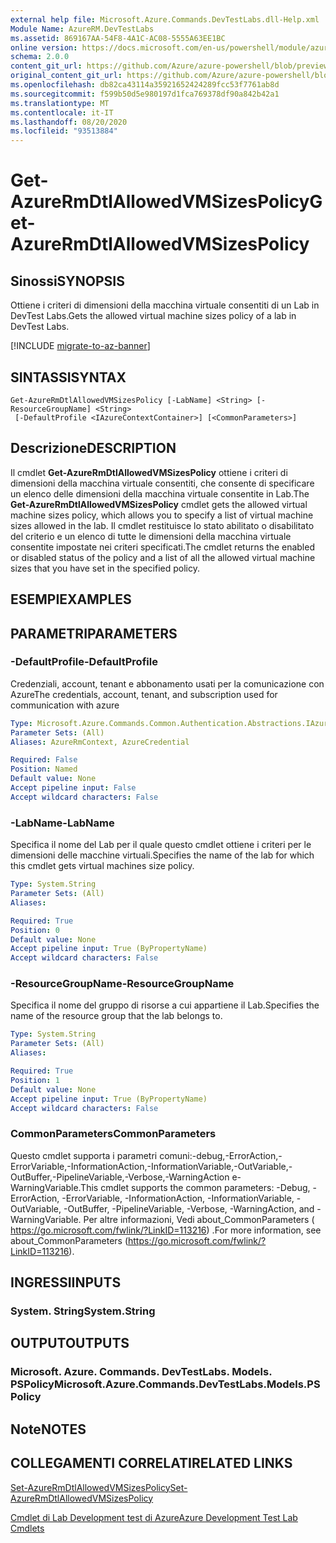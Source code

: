 ```yaml
---
external help file: Microsoft.Azure.Commands.DevTestLabs.dll-Help.xml
Module Name: AzureRM.DevTestLabs
ms.assetid: 869167AA-54F8-4A1C-AC08-5555A63EE1BC
online version: https://docs.microsoft.com/en-us/powershell/module/azurerm.devtestlabs/get-azurermdtlallowedvmsizespolicy
schema: 2.0.0
content_git_url: https://github.com/Azure/azure-powershell/blob/preview/src/ResourceManager/DevTestLabs/Commands.DevTestLabs/help/Get-AzureRmDtlAllowedVMSizesPolicy.md
original_content_git_url: https://github.com/Azure/azure-powershell/blob/preview/src/ResourceManager/DevTestLabs/Commands.DevTestLabs/help/Get-AzureRmDtlAllowedVMSizesPolicy.md
ms.openlocfilehash: db82ca43114a35921652424289fcc53f7761ab8d
ms.sourcegitcommit: f599b50d5e980197d1fca769378df90a842b42a1
ms.translationtype: MT
ms.contentlocale: it-IT
ms.lasthandoff: 08/20/2020
ms.locfileid: "93513884"
---
```

# <span data-ttu-id="fe443-101">Get-AzureRmDtlAllowedVMSizesPolicy</span><span class="sxs-lookup"><span data-stu-id="fe443-101">Get-AzureRmDtlAllowedVMSizesPolicy</span></span>

## <span data-ttu-id="fe443-102">Sinossi</span><span class="sxs-lookup"><span data-stu-id="fe443-102">SYNOPSIS</span></span>
<span data-ttu-id="fe443-103">Ottiene i criteri di dimensioni della macchina virtuale consentiti di un Lab in DevTest Labs.</span><span class="sxs-lookup"><span data-stu-id="fe443-103">Gets the allowed virtual machine sizes policy of a lab in DevTest Labs.</span></span>

[!INCLUDE [migrate-to-az-banner](../../includes/migrate-to-az-banner.md)]

## <span data-ttu-id="fe443-104">SINTASSI</span><span class="sxs-lookup"><span data-stu-id="fe443-104">SYNTAX</span></span>

```
Get-AzureRmDtlAllowedVMSizesPolicy [-LabName] <String> [-ResourceGroupName] <String>
 [-DefaultProfile <IAzureContextContainer>] [<CommonParameters>]
```

## <span data-ttu-id="fe443-105">Descrizione</span><span class="sxs-lookup"><span data-stu-id="fe443-105">DESCRIPTION</span></span>
<span data-ttu-id="fe443-106">Il cmdlet **Get-AzureRmDtlAllowedVMSizesPolicy** ottiene i criteri di dimensioni della macchina virtuale consentiti, che consente di specificare un elenco delle dimensioni della macchina virtuale consentite in Lab.</span><span class="sxs-lookup"><span data-stu-id="fe443-106">The **Get-AzureRmDtlAllowedVMSizesPolicy** cmdlet gets the allowed virtual machine sizes policy, which allows you to specify a list of virtual machine sizes allowed in the lab.</span></span>
<span data-ttu-id="fe443-107">Il cmdlet restituisce lo stato abilitato o disabilitato del criterio e un elenco di tutte le dimensioni della macchina virtuale consentite impostate nei criteri specificati.</span><span class="sxs-lookup"><span data-stu-id="fe443-107">The cmdlet returns the enabled or disabled status of the policy and a list of all the allowed virtual machine sizes that you have set in the specified policy.</span></span>

## <span data-ttu-id="fe443-108">ESEMPI</span><span class="sxs-lookup"><span data-stu-id="fe443-108">EXAMPLES</span></span>

## <span data-ttu-id="fe443-109">PARAMETRI</span><span class="sxs-lookup"><span data-stu-id="fe443-109">PARAMETERS</span></span>

### <span data-ttu-id="fe443-110">-DefaultProfile</span><span class="sxs-lookup"><span data-stu-id="fe443-110">-DefaultProfile</span></span>
<span data-ttu-id="fe443-111">Credenziali, account, tenant e abbonamento usati per la comunicazione con Azure</span><span class="sxs-lookup"><span data-stu-id="fe443-111">The credentials, account, tenant, and subscription used for communication with azure</span></span>

```yaml
Type: Microsoft.Azure.Commands.Common.Authentication.Abstractions.IAzureContextContainer
Parameter Sets: (All)
Aliases: AzureRmContext, AzureCredential

Required: False
Position: Named
Default value: None
Accept pipeline input: False
Accept wildcard characters: False
```

### <span data-ttu-id="fe443-112">-LabName</span><span class="sxs-lookup"><span data-stu-id="fe443-112">-LabName</span></span>
<span data-ttu-id="fe443-113">Specifica il nome del Lab per il quale questo cmdlet ottiene i criteri per le dimensioni delle macchine virtuali.</span><span class="sxs-lookup"><span data-stu-id="fe443-113">Specifies the name of the lab for which this cmdlet gets virtual machines size policy.</span></span>

```yaml
Type: System.String
Parameter Sets: (All)
Aliases:

Required: True
Position: 0
Default value: None
Accept pipeline input: True (ByPropertyName)
Accept wildcard characters: False
```

### <span data-ttu-id="fe443-114">-ResourceGroupName</span><span class="sxs-lookup"><span data-stu-id="fe443-114">-ResourceGroupName</span></span>
<span data-ttu-id="fe443-115">Specifica il nome del gruppo di risorse a cui appartiene il Lab.</span><span class="sxs-lookup"><span data-stu-id="fe443-115">Specifies the name of the resource group that the lab belongs to.</span></span>

```yaml
Type: System.String
Parameter Sets: (All)
Aliases:

Required: True
Position: 1
Default value: None
Accept pipeline input: True (ByPropertyName)
Accept wildcard characters: False
```

### <span data-ttu-id="fe443-116">CommonParameters</span><span class="sxs-lookup"><span data-stu-id="fe443-116">CommonParameters</span></span>
<span data-ttu-id="fe443-117">Questo cmdlet supporta i parametri comuni:-debug,-ErrorAction,-ErrorVariable,-InformationAction,-InformationVariable,-OutVariable,-OutBuffer,-PipelineVariable,-Verbose,-WarningAction e-WarningVariable.</span><span class="sxs-lookup"><span data-stu-id="fe443-117">This cmdlet supports the common parameters: -Debug, -ErrorAction, -ErrorVariable, -InformationAction, -InformationVariable, -OutVariable, -OutBuffer, -PipelineVariable, -Verbose, -WarningAction, and -WarningVariable.</span></span> <span data-ttu-id="fe443-118">Per altre informazioni, Vedi about_CommonParameters ( https://go.microsoft.com/fwlink/?LinkID=113216) .</span><span class="sxs-lookup"><span data-stu-id="fe443-118">For more information, see about_CommonParameters (https://go.microsoft.com/fwlink/?LinkID=113216).</span></span>

## <span data-ttu-id="fe443-119">INGRESSI</span><span class="sxs-lookup"><span data-stu-id="fe443-119">INPUTS</span></span>

### <span data-ttu-id="fe443-120">System. String</span><span class="sxs-lookup"><span data-stu-id="fe443-120">System.String</span></span>

## <span data-ttu-id="fe443-121">OUTPUT</span><span class="sxs-lookup"><span data-stu-id="fe443-121">OUTPUTS</span></span>

### <span data-ttu-id="fe443-122">Microsoft. Azure. Commands. DevTestLabs. Models. PSPolicy</span><span class="sxs-lookup"><span data-stu-id="fe443-122">Microsoft.Azure.Commands.DevTestLabs.Models.PSPolicy</span></span>

## <span data-ttu-id="fe443-123">Note</span><span class="sxs-lookup"><span data-stu-id="fe443-123">NOTES</span></span>

## <span data-ttu-id="fe443-124">COLLEGAMENTI CORRELATI</span><span class="sxs-lookup"><span data-stu-id="fe443-124">RELATED LINKS</span></span>

[<span data-ttu-id="fe443-125">Set-AzureRmDtlAllowedVMSizesPolicy</span><span class="sxs-lookup"><span data-stu-id="fe443-125">Set-AzureRmDtlAllowedVMSizesPolicy</span></span>](./Set-AzureRmDtlAllowedVMSizesPolicy.md)

[<span data-ttu-id="fe443-126">Cmdlet di Lab Development test di Azure</span><span class="sxs-lookup"><span data-stu-id="fe443-126">Azure Development Test Lab Cmdlets</span></span>](./AzureRM.DevTestLabs.md)



